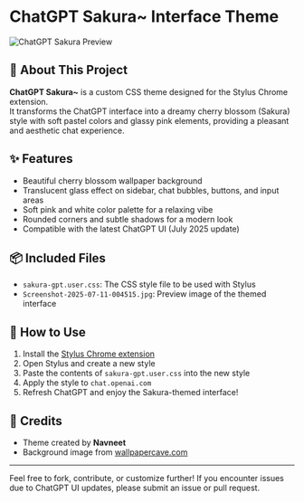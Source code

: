 # ChatGPT Sakura~ Interface Theme

![ChatGPT Sakura Preview](./Screenshot-2025-07-11-004515.jpg)


## 🌸 About This Project

**ChatGPT Sakura~** is a custom CSS theme designed for the Stylus Chrome extension.  
It transforms the ChatGPT interface into a dreamy cherry blossom (Sakura) style with soft pastel colors and glassy pink elements, providing a pleasant and aesthetic chat experience.

## ✨ Features

- Beautiful cherry blossom wallpaper background  
- Translucent glass effect on sidebar, chat bubbles, buttons, and input areas  
- Soft pink and white color palette for a relaxing vibe  
- Rounded corners and subtle shadows for a modern look  
- Compatible with the latest ChatGPT UI (July 2025 update)

## 📦 Included Files

- `sakura-gpt.user.css`: The CSS style file to be used with Stylus  
- `Screenshot-2025-07-11-004515.jpg`: Preview image of the themed interface

## 🚀 How to Use

1. Install the [Stylus Chrome extension](https://chrome.google.com/webstore/detail/stylus/clngdbkpkpeebahjckkjfobafhncgmne)  
2. Open Stylus and create a new style  
3. Paste the contents of `sakura-gpt.user.css` into the new style  
4. Apply the style to `chat.openai.com`  
5. Refresh ChatGPT and enjoy the Sakura-themed interface!

## 🙏 Credits

- Theme created by **Navneet**  
- Background image from [wallpapercave.com](https://wallpapercave.com/uwp/uwp4709187.jpeg)

---

Feel free to fork, contribute, or customize further! If you encounter issues due to ChatGPT UI updates, please submit an issue or pull request.
